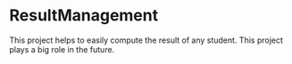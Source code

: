 # ResultManagement
This project helps to easily compute the result of any student. This project plays a big role in the future.
